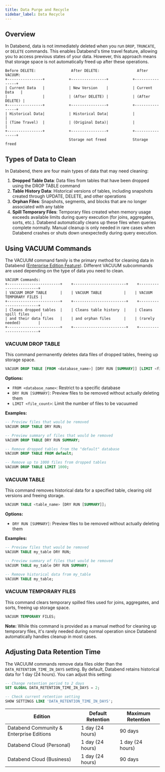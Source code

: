 ```yaml
---
title: Data Purge and Recycle
sidebar_label: Data Recycle
---
```


## Overview

In Databend, data is not immediately deleted when you run `DROP`, `TRUNCATE`, or `DELETE` commands. This enables Databend's time travel feature, allowing you to access previous states of your data. However, this approach means that storage space is not automatically freed up after these operations.

```
Before DELETE:                After DELETE:                 After VACUUM:
+----------------+           +----------------+           +----------------+
| Current Data   |           | New Version    |           | Current Data   |
|                |           | (After DELETE) |           | (After DELETE) |
+----------------+           +----------------+           +----------------+
| Historical Data|           | Historical Data|           |                |
| (Time Travel)  |           | (Original Data)|           |                |
+----------------+           +----------------+           +----------------+
                             Storage not freed            Storage freed
```

## Types of Data to Clean

In Databend, there are four main types of data that may need cleaning:

1. **Dropped Table Data**: Data files from tables that have been dropped using the DROP TABLE command
2. **Table History Data**: Historical versions of tables, including snapshots created through UPDATE, DELETE, and other operations
3. **Orphan Files**: Snapshots, segments, and blocks that are no longer associated with any table
4. **Spill Temporary Files**: Temporary files created when memory usage exceeds available limits during query execution (for joins, aggregates, sorts, etc.). Databend automatically cleans up these files when queries complete normally. Manual cleanup is only needed in rare cases when Databend crashes or shuts down unexpectedly during query execution.


## Using VACUUM Commands

The VACUUM command family is the primary method for cleaning data in Databend ([Enterprise Edition Feature](/guides/products/dee/enterprise-features)). Different VACUUM subcommands are used depending on the type of data you need to clean.

```
VACUUM Commands:
+------------------------+    +------------------------+    +------------------------+
| VACUUM DROP TABLE      |    | VACUUM TABLE          |    | VACUUM TEMPORARY FILES |
+------------------------+    +------------------------+    +------------------------+
| Cleans dropped tables  |    | Cleans table history  |    | Cleans spill files     |
| and their data files   |    | and orphan files      |    | (rarely needed)        |
+------------------------+    +------------------------+    +------------------------+
```

### VACUUM DROP TABLE

This command permanently deletes data files of dropped tables, freeing up storage space.

```sql
VACUUM DROP TABLE [FROM <database_name>] [DRY RUN [SUMMARY]] [LIMIT <file_count>];
```

**Options:**
- `FROM <database_name>`: Restrict to a specific database
- `DRY RUN [SUMMARY]`: Preview files to be removed without actually deleting them
- `LIMIT <file_count>`: Limit the number of files to be vacuumed

**Examples:**

```sql
-- Preview files that would be removed
VACUUM DROP TABLE DRY RUN;

-- Preview summary of files that would be removed
VACUUM DROP TABLE DRY RUN SUMMARY;

-- Remove dropped tables from the "default" database
VACUUM DROP TABLE FROM default;

-- Remove up to 1000 files from dropped tables
VACUUM DROP TABLE LIMIT 1000;
```

### VACUUM TABLE

This command removes historical data for a specified table, clearing old versions and freeing storage.

```sql
VACUUM TABLE <table_name> [DRY RUN [SUMMARY]];
```

**Options:**
- `DRY RUN [SUMMARY]`: Preview files to be removed without actually deleting them

**Examples:**

```sql
-- Preview files that would be removed
VACUUM TABLE my_table DRY RUN;

-- Preview summary of files that would be removed
VACUUM TABLE my_table DRY RUN SUMMARY;

-- Remove historical data from my_table
VACUUM TABLE my_table;
```

### VACUUM TEMPORARY FILES

This command clears temporary spilled files used for joins, aggregates, and sorts, freeing up storage space.

```sql
VACUUM TEMPORARY FILES;
```

**Note:** While this command is provided as a manual method for cleaning up temporary files, it's rarely needed during normal operation since Databend automatically handles cleanup in most cases.

## Adjusting Data Retention Time

The VACUUM commands remove data files older than the `DATA_RETENTION_TIME_IN_DAYS` setting. By default, Databend retains historical data for 1 day (24 hours). You can adjust this setting:

```sql
-- Change retention period to 2 days
SET GLOBAL DATA_RETENTION_TIME_IN_DAYS = 2;

-- Check current retention setting
SHOW SETTINGS LIKE 'DATA_RETENTION_TIME_IN_DAYS';
```

| Edition                                  | Default Retention | Maximum Retention |
| ---------------------------------------- | ----------------- | ---------------- |
| Databend Community & Enterprise Editions | 1 day (24 hours)  | 90 days          |
| Databend Cloud (Personal)                | 1 day (24 hours)  | 1 day (24 hours) |
| Databend Cloud (Business)                | 1 day (24 hours)  | 90 days          |
